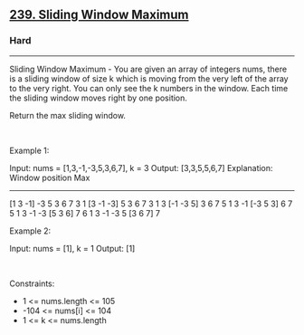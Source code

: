 <h2><a href="https://leetcode.com/problems/sliding-window-maximum/">239. Sliding Window Maximum</a></h2><h3>Hard</h3><hr>Sliding Window Maximum - You are given an array of integers nums, there is a sliding window of size k which is moving from the very left of the array to the very right. You can only see the k numbers in the window. Each time the sliding window moves right by one position.

Return the max sliding window.

 

Example 1:


Input: nums = [1,3,-1,-3,5,3,6,7], k = 3
Output: [3,3,5,5,6,7]
Explanation: 
Window position                Max
---------------               -----
[1  3  -1] -3  5  3  6  7       3
 1 [3  -1  -3] 5  3  6  7       3
 1  3 [-1  -3  5] 3  6  7       5
 1  3  -1 [-3  5  3] 6  7       5
 1  3  -1  -3 [5  3  6] 7       6
 1  3  -1  -3  5 [3  6  7]      7


Example 2:


Input: nums = [1], k = 1
Output: [1]


 

Constraints:

 * 1 <= nums.length <= 105
 * -104 <= nums[i] <= 104
 * 1 <= k <= nums.length